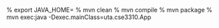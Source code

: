 % export JAVA_HOME=
% mvn clean
% mvn compile
% mvn package
% mvn exec:java -Dexec.mainClass=uta.cse3310.App
